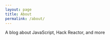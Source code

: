 ```yaml
---
layout: page
title: About
permalink: /about/
---
```


A blog about JavaScript, Hack Reactor, and more
